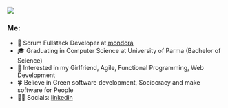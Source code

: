 [![](https://wallpaperaccess.com/full/2191305.jpg)](https://en.wikiquote.org/wiki/Simplicity)        
        
<h3>Me:</h3>

* 💼   Scrum Fullstack Developer at [mondora](https://github.com/mondora)
* 🎓   Graduating in Computer Science at University of Parma (Bachelor of Science)
* 🧐   Interested in my Girlfriend, Agile, Functional Programming, Web Development
* 🍀   Believe in Green software development, Sociocracy and make software for People
* ✍🏻   Socials: [linkedin](https://www.linkedin.com/in/lorenzogalafassi/)
